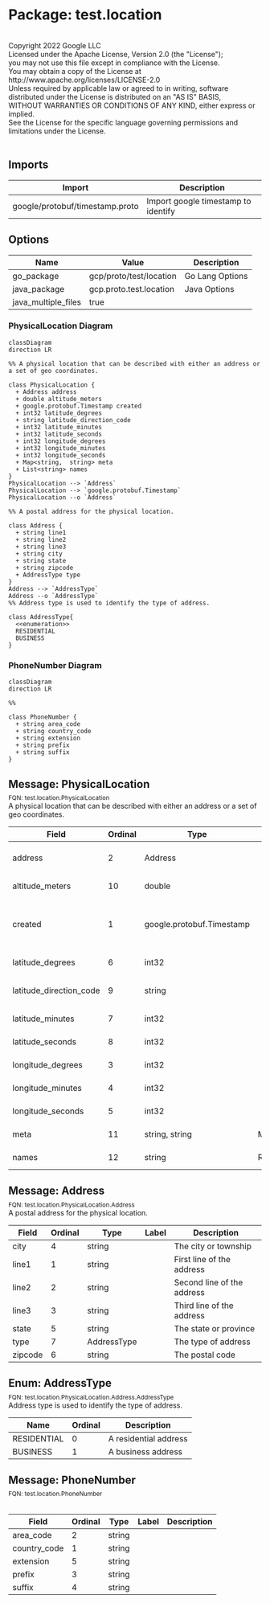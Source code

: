 # Package: test.location

<div class="comment"><span></span><br/><span>Copyright 2022 Google LLC</span><br/><span>Licensed under the Apache License, Version 2.0 (the "License");</span><br/><span>you may not use this file except in compliance with the License.</span><br/><span>You may obtain a copy of the License at</span><br/><span> http://www.apache.org/licenses/LICENSE-2.0</span><br/><span>Unless required by applicable law or agreed to in writing, software</span><br/><span>distributed under the License is distributed on an "AS IS" BASIS,</span><br/><span>WITHOUT WARRANTIES OR CONDITIONS OF ANY KIND, either express or implied.</span><br/><span>See the License for the specific language governing permissions and</span><br/><span>limitations under the License.</span><br/><span></span><br/></div>

## Imports

| Import                          | Description                          |
|---------------------------------|--------------------------------------|
| google/protobuf/timestamp.proto | Import google timestamp to identify  |



## Options

| Name                | Value                   | Description      |
|---------------------|-------------------------|------------------|
| go_package          | gcp/proto/test/location | Go Lang Options  |
| java_package        | gcp.proto.test.location | Java Options     |
| java_multiple_files | true                    |                  |




### PhysicalLocation Diagram

```mermaid
classDiagram
direction LR

%% A physical location that can be described with either an address or a set of geo coordinates.

class PhysicalLocation {
  + Address address
  + double altitude_meters
  + google.protobuf.Timestamp created
  + int32 latitude_degrees
  + string latitude_direction_code
  + int32 latitude_minutes
  + int32 latitude_seconds
  + int32 longitude_degrees
  + int32 longitude_minutes
  + int32 longitude_seconds
  + Map<string,  string> meta
  + List<string> names
}
PhysicalLocation --> `Address`
PhysicalLocation --> `google.protobuf.Timestamp`
PhysicalLocation --o `Address`

%% A postal address for the physical location.

class Address {
  + string line1
  + string line2
  + string line3
  + string city
  + string state
  + string zipcode
  + AddressType type
}
Address --> `AddressType`
Address --o `AddressType`
%% Address type is used to identify the type of address.

class AddressType{
  <<enumeration>>
  RESIDENTIAL
  BUSINESS
}
```
### PhoneNumber Diagram

```mermaid
classDiagram
direction LR

%% 

class PhoneNumber {
  + string area_code
  + string country_code
  + string extension
  + string prefix
  + string suffix
}

```

## Message: PhysicalLocation
<div style="font-size: 12px; margin-top: -10px;" class="fqn">FQN: test.location.PhysicalLocation</div>

<div class="comment"><span>A physical location that can be described with either an address or a set of geo coordinates.</span><br/></div>

| Field                   | Ordinal | Type                      | Label    | Description                           |
|-------------------------|---------|---------------------------|----------|---------------------------------------|
| address                 | 2       | Address                   |          | The mailing address of the location   |
| altitude_meters         | 10      | double                    |          | Altitude in Meters                    |
| created                 | 1       | google.protobuf.Timestamp |          | The timestamp the record was created  |
| latitude_degrees        | 6       | int32                     |          | Longitude Degrees                     |
| latitude_direction_code | 9       | string                    |          | Latitude Direction Code               |
| latitude_minutes        | 7       | int32                     |          | Latitude Minutes                      |
| latitude_seconds        | 8       | int32                     |          | Latitude Seconds                      |
| longitude_degrees       | 3       | int32                     |          | Longitude degrees                     |
| longitude_minutes       | 4       | int32                     |          | Longitude Minutes                     |
| longitude_seconds       | 5       | int32                     |          | Longitude Seconds                     |
| meta                    | 11      | string, string            | Map      | Additional Meta Data                  |
| names                   | 12      | string                    | Repeated | Names for the location                |


## Message: Address
<div style="font-size: 12px; margin-top: -10px;" class="fqn">FQN: test.location.PhysicalLocation.Address</div>

<div class="comment"><span>A postal address for the physical location.</span><br/></div>

| Field   | Ordinal | Type        | Label | Description                 |
|---------|---------|-------------|-------|-----------------------------|
| city    | 4       | string      |       | The city or township        |
| line1   | 1       | string      |       | First line of the address   |
| line2   | 2       | string      |       | Second line of the address  |
| line3   | 3       | string      |       | Third line of the address   |
| state   | 5       | string      |       | The state or province       |
| type    | 7       | AddressType |       | The type of address         |
| zipcode | 6       | string      |       | The postal code             |


## Enum: AddressType
<div style="font-size: 12px; margin-top: -10px;" class="fqn">FQN: test.location.PhysicalLocation.Address.AddressType</div>

<div class="comment"><span>Address type is used to identify the type of address.</span><br/></div>

| Name        | Ordinal | Description            |
|-------------|---------|------------------------|
| RESIDENTIAL | 0       | A residential address  |
| BUSINESS    | 1       | A business address     |


## Message: PhoneNumber
<div style="font-size: 12px; margin-top: -10px;" class="fqn">FQN: test.location.PhoneNumber</div>

<div class="comment"><span></span><br/></div>

| Field        | Ordinal | Type   | Label | Description |
|--------------|---------|--------|-------|-------------|
| area_code    | 2       | string |       |             |
| country_code | 1       | string |       |             |
| extension    | 5       | string |       |             |
| prefix       | 3       | string |       |             |
| suffix       | 4       | string |       |             |




<!-- Created by: Proto Diagram Tool -->
<!-- https://github.com/GoogleCloudPlatform/proto-gen-md-diagrams -->
